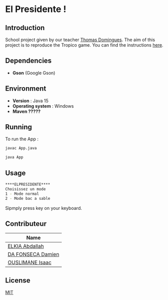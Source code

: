 # El Presidente !



## Introduction
School project given by our teacher [Thomas Domingues](https://github.com/thomasdom). The aim of this project is to reproduce the Tropico game.
You can find the instructions [here](https://s3.us-west-2.amazonaws.com/secure.notion-static.com/16b223c0-6a17-4497-b86c-115bd2dc2aba/Consignes_projet_final_-_El_Presidente%21_-_3AL_-_2020_2021.pdf?X-Amz-Algorithm=AWS4-HMAC-SHA256&X-Amz-Credential=AKIAT73L2G45O3KS52Y5%2F20210222%2Fus-west-2%2Fs3%2Faws4_request&X-Amz-Date=20210222T144750Z&X-Amz-Expires=86400&X-Amz-Signature=1f48d0b3fb6a6fb129e2434c445cec799c344114586b0251a92b392e991db095&X-Amz-SignedHeaders=host&response-content-disposition=filename%20%3D%22Consignes%2520projet%2520final%2520-%2520El%2520Presidente%21%2520-%25203AL%2520-%25202020_2021.pdf%22).

## Dependencies
* **Gson** (Google Gson)

## Environment
* **Version** : Java 15
* **Operating system** : Windows
* **Maven ?????**


## Running
To run the App :

```bash
javac App.java
```
```bash
java App
```
## Usage

```bash
****ELPRESIDENTE****
Choisissez un mode
1 - Mode normal
2 - Mode bac a sable
```
Sipmply press key on your keyboard.
## Contributeur


| Name  | 
| ------------- | 
| [ELKIA Abdallah](https://github.com/tw0hour)    |
| [DA FONSECA Damien](https://github.com/DaFonsecaDamien)  | 
| [OUSLIMANE Isaac](https://github.com/IsaacOus)  |

## License
[MIT](https://choosealicense.com/licenses/mit/)